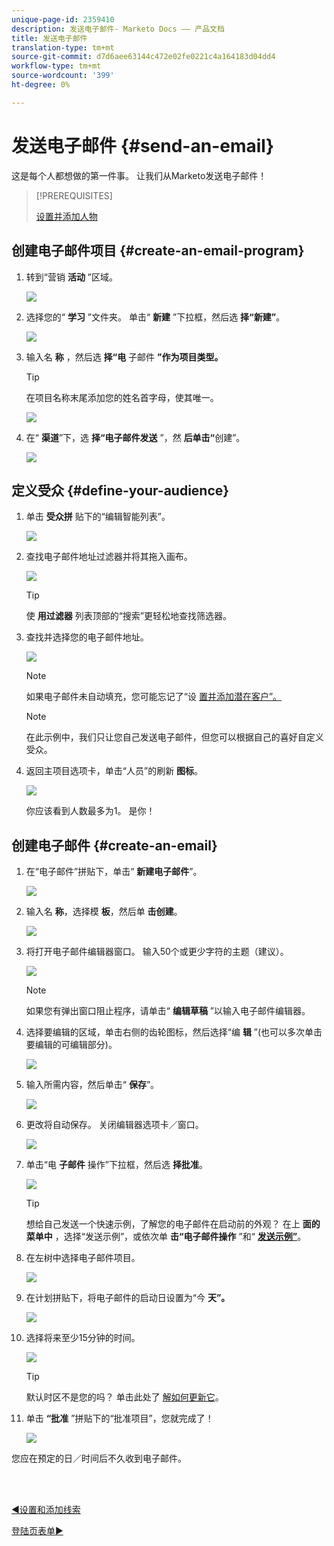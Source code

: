 ```yaml
---
unique-page-id: 2359410
description: 发送电子邮件- Marketo Docs —— 产品文档
title: 发送电子邮件
translation-type: tm+mt
source-git-commit: d7d6aee63144c472e02fe0221c4a164183d04dd4
workflow-type: tm+mt
source-wordcount: '399'
ht-degree: 0%

---
```



# 发送电子邮件 {#send-an-email}

这是每个人都想做的第一件事。 让我们从Marketo发送电子邮件！

>[!PREREQUISITES]
>
>[设置并添加人物](/help/marketo/getting-started/quick-wins/get-set-up-and-add-a-person.md)

## 创建电子邮件项目 {#create-an-email-program}

1. 转到“营销 **活动** ”区域。

   ![](assets/one-1.png)

1. 选择您的“ **学习** ”文件夹。 单击“ **新建** ”下拉框，然后选 **择“新建”**。

   ![](assets/two-1.png)

1. 输入名 **称** ，然后选 **择“电** 子邮件 **”作为项目类型。**

   >[!TIP]
   >
   >在项目名称末尾添加您的姓名首字母，使其唯一。

   ![](assets/three.png)

1. 在“ **渠道**”下，选 **择“电子邮件发送** ”，然 **后单击“**&#x200B;创建”。

   ![](assets/image2015-3-2-16-3a25-3a18.png)

## 定义受众 {#define-your-audience}

1. 单击 **受众拼** 贴下的“编辑智能列表”。

   ![](assets/five.png)

1. 查找电子邮件地址过滤器并将其拖入画布。

   ![](assets/six.png)

   >[!TIP]
   >
   >使 **用过滤器** 列表顶部的“搜索”更轻松地查找筛选器。

1. 查找并选择您的电子邮件地址。

   ![](assets/seven-1.png)

   >[!NOTE]
   >
   >如果电子邮件未自动填充，您可能忘记了“设 [置并添加潜在客户”。](/help/marketo/getting-started/quick-wins/get-set-up-and-add-a-person.md)

   >[!NOTE]
   >
   >在此示例中，我们只让您自己发送电子邮件，但您可以根据自己的喜好自定义受众。

1. 返回主项目选项卡，单击“人员”的刷新 **图标**。

   ![](assets/refresh-icon.png)

   你应该看到人数最多为1。 是你！

## 创建电子邮件 {#create-an-email}

1. 在“电子邮件”拼贴下，单击“ **新建电子邮件**”。

   ![](assets/image2014-9-8-15-3a10-3a47.png)

1. 输入名 **称**，选择模 **板**，然后单 **击创建**。

   ![](assets/ten-1.png)

1. 将打开电子邮件编辑器窗口。 输入50个或更少字符的主题（建议）。

   ![](assets/eleven.png)

   >[!NOTE]
   >
   >如果您有弹出窗口阻止程序，请单击“ **编辑草稿** ”以输入电子邮件编辑器。

1. 选择要编辑的区域，单击右侧的齿轮图标，然后选择“编 **辑** ”(也可以多次单击要编辑的可编辑部分)。

   ![](assets/twelve.png)

1. 输入所需内容，然后单击“ **保存**”。

   ![](assets/thirteen.png)

1. 更改将自动保存。 关闭编辑器选项卡／窗口。

   ![](assets/fourteen.png)

1. 单击“电 **子邮件** 操作”下拉框，然后选 **择批准**。

   ![](assets/fifteen.png)

   >[!TIP]
   >
   >想给自己发送一个快速示例，了解您的电子邮件在启动前的外观？ 在上 **面的菜单中** ，选择“发送示例”，或依次单 **击“电子邮件操作** ”和“ [**发送示例”**](/help/marketo/product-docs/email-marketing/general/creating-an-email/send-a-sample-email.md)。

1. 在左树中选择电子邮件项目。

   ![](assets/sixteen.png)

1. 在计划拼贴下，将电子邮件的启动日设置为“今 **天”。**

   ![](assets/image2014-9-8-15-3a13-3a11.png)

1. 选择将来至少15分钟的时间。

   ![](assets/image2014-9-8-15-3a13-3a25.png)

   >[!TIP]
   >
   >默认时区不是您的吗？ 单击此处了 [解如何更新它](/help/marketo/product-docs/administration/settings/select-your-language-locale-and-time-zone.md)。

1. 单击 **“批准** ”拼贴下的“批准项目”，您就完成了！

   ![](assets/image2014-9-8-15-3a13-3a34.png)

您应在预定的日／时间后不久收到电子邮件。

<br> 

[◄设置和添加线索](/help/marketo/getting-started/quick-wins/get-set-up-and-add-a-person.md)

[登陆页表单►](/help/marketo/getting-started/quick-wins/landing-page-with-a-form.md)
